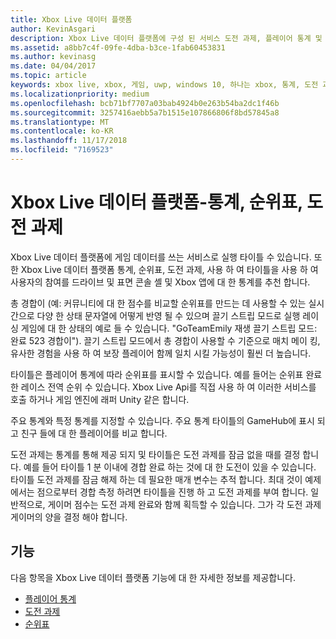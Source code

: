 ```yaml
---
title: Xbox Live 데이터 플랫폼
author: KevinAsgari
description: Xbox Live 데이터 플랫폼에 구성 된 서비스 도전 과제, 플레이어 통계 및 순위표 관리를 간략하게 설명 합니다.
ms.assetid: a8bb7c4f-09fe-4dba-b3ce-1fab60453831
ms.author: kevinasg
ms.date: 04/04/2017
ms.topic: article
keywords: xbox live, xbox, 게임, uwp, windows 10, 하나는 xbox, 통계, 도전 과제, 순위표, 데이터 플랫폼
ms.localizationpriority: medium
ms.openlocfilehash: bcb71bf7707a03bab4924b0e263b54ba2dc1f46b
ms.sourcegitcommit: 3257416aebb5a7b1515e107866806f8bd57845a8
ms.translationtype: MT
ms.contentlocale: ko-KR
ms.lasthandoff: 11/17/2018
ms.locfileid: "7169523"
---
```

# <a name="xbox-live-data-platform---stats-leaderboards-achievements"></a>Xbox Live 데이터 플랫폼-통계, 순위표, 도전 과제

Xbox Live 데이터 플랫폼에 게임 데이터를 쓰는 서비스로 실행 타이틀 수 있습니다. 또한 Xbox Live 데이터 플랫폼 통계, 순위표, 도전 과제, 사용 하 여 타이틀을 사용 하 여 사용자의 참여를 드라이브 및 표면 콘솔 셸 및 Xbox 앱에 대 한 통계를 추천 합니다.

총 경합이 (예: 커뮤니티에 대 한 점수를 비교할 순위표를 만드는 데 사용할 수 있는 실시간으로 다양 한 상태 문자열에 어떻게 반영 될 수 있으며 끌기 스트립 모드로 실행 레이싱 게임에 대 한 상태의 예로 들 수 있습니다. "GoTeamEmily 재생 끌기 스트립 모드: 완료 523 경합이"). 끌기 스트립 모드에서 총 경합이 사용할 수 기준으로 매치 메이 킹, 유사한 경험을 사용 하 여 보장 플레이어 함께 일치 시킬 가능성이 훨씬 더 높습니다.

타이틀은 플레이어 통계에 따라 순위표를 표시할 수 있습니다. 예를 들어는 순위표 완료 한 레이스 전역 순위 수 있습니다. Xbox Live Api를 직접 사용 하 여 이러한 서비스를 호출 하거나 게임 엔진에 래퍼 Unity 같은 합니다.

주요 통계와 특정 통계를 지정할 수 있습니다. 주요 통계 타이틀의 GameHub에 표시 되 고 친구 들에 대 한 플레이어를 비교 합니다.

도전 과제는 통계를 통해 제공 되지 및 타이틀은 도전 과제를 잠금 없을 때를 결정 합니다. 예를 들어 타이틀 1 분 이내에 경합 완료 하는 것에 대 한 도전이 있을 수 있습니다. 타이틀 도전 과제를 잠금 해제 하는 데 필요한 매개 변수는 추적 합니다. 최대 것이 예제에서는 점으로부터 경합 측정 하려면 타이틀을 진행 하 고 도전 과제를 부여 합니다. 일반적으로, 게이머 점수는 도전 과제 완료와 함께 획득할 수 있습니다. 그가 각 도전 과제 게이머의 양을 결정 해야 합니다.

## <a name="features"></a>기능 ##
다음 항목을 Xbox Live 데이터 플랫폼 기능에 대 한 자세한 정보를 제공합니다.

* [플레이어 통계](../leaderboards-and-stats-2017/player-stats.md)
* [도전 과제](../achievements-2017/achievements.md)
* [순위표](../leaderboards-and-stats-2017/leaderboards.md)
